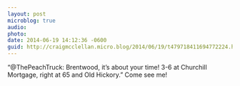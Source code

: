 ```yaml
---
layout: post
microblog: true
audio: 
photo: 
date: 2014-06-19 14:12:36 -0600
guid: http://craigmcclellan.micro.blog/2014/06/19/t479718411694772224.html
---
```

“@ThePeachTruck: Brentwood, it’s about your time! 3-6 at Churchill Mortgage, right at 65 and Old Hickory.” Come see me!
